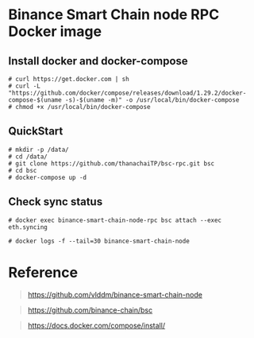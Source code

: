 # Binance Smart Chain node RPC Docker image
## Install docker and docker-compose
```
# curl https://get.docker.com | sh
# curl -L "https://github.com/docker/compose/releases/download/1.29.2/docker-compose-$(uname -s)-$(uname -m)" -o /usr/local/bin/docker-compose
# chmod +x /usr/local/bin/docker-compose
```

## QuickStart
```
# mkdir -p /data/
# cd /data/
# git clone https://github.com/thanachaiTP/bsc-rpc.git bsc
# cd bsc
# docker-compose up -d
```

## Check sync status
```
# docker exec binance-smart-chain-node-rpc bsc attach --exec eth.syncing

# docker logs -f --tail=30 binance-smart-chain-node
```

# Reference
> https://github.com/vlddm/binance-smart-chain-node

> https://github.com/binance-chain/bsc

> https://docs.docker.com/compose/install/
